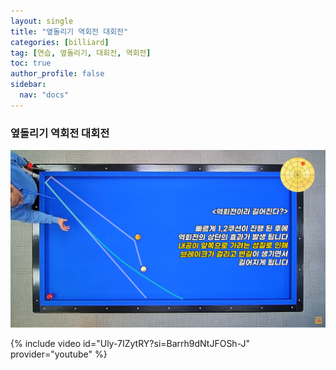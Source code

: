 ```yaml
---
layout: single
title: "옆돌리기 역회전 대회전"
categories: [billiard]
tag: [연습, 옆돌리기, 대회전, 역회전]
toc: true
author_profile: false
sidebar:
  nav: "docs"
---
```


### 옆돌리기 역회전 대회전

[![옆돌리기 역회전 대회전](/images/%EC%98%86%EB%8F%8C%EB%A6%AC%EA%B8%B0%20%EC%97%AD%ED%9A%8C%EC%A0%84%20%EB%8C%80%ED%9A%8C%EC%A0%84.png)](https://1drv.ms/p/s!AuJKpwyYpUY9_QRX7MJpPiZwRlaf?e=EuXiX0)

{% include video id="Uly-7IZytRY?si=Barrh9dNtJFOSh-J" provider="youtube" %}
